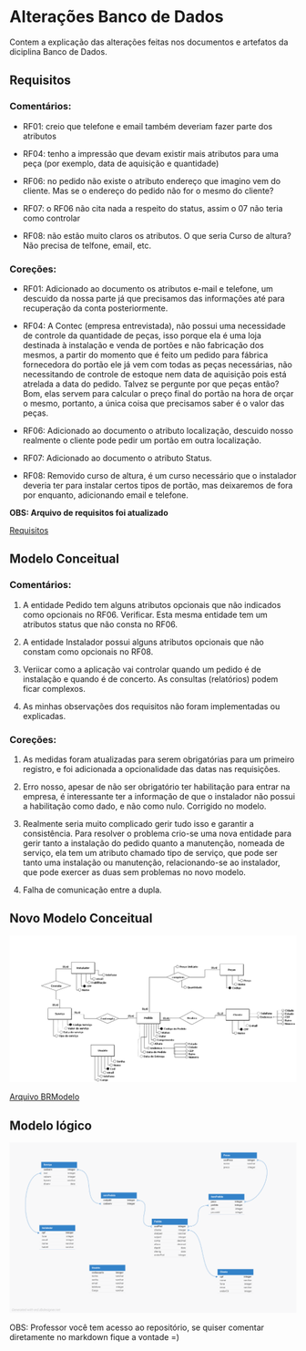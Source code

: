 # Alterações Banco de Dados

Contem a explicação das alterações feitas nos documentos e artefatos da diciplina Banco de Dados.


## Requisitos

### Comentários:

- RF01: creio que telefone e email também deveriam fazer parte dos atributos

- RF04: tenho a impressão que devam existir mais atributos para uma peça (por exemplo, data de aquisição e quantidade)

- RF06: no pedido não existe o atributo endereço que imagino vem do cliente. Mas se o endereço do pedido não for o mesmo do cliente?

- RF07: o RF06 não cita nada a respeito do status, assim o 07 não teria como controlar

- RF08: não estão muito claros os atributos. O que seria  Curso de altura? Não precisa de telfone, email, etc.

### Coreções:

 - RF01: Adicionado ao documento os atributos e-mail e telefone, um descuido da nossa parte já que precisamos das informações até para recuperação da conta posteriormente.
 
- RF04: A Contec (empresa entrevistada), não possui uma necessidade de  controle  da quantidade de peças, isso porque ela é uma loja destinada à   instalação e venda de portões e não fabricação dos mesmos, a partir do momento que é feito um pedido para fábrica fornecedora do portão ele já vem com todas as peças necessárias, não necessitando de controle de estoque nem data de aquisição pois está atrelada a data do pedido.
 Talvez se pergunte por que peças então? Bom, elas servem para calcular o preço final do portão na hora de orçar o mesmo, portanto, a única coisa que precisamos saber é o valor das peças.
 

- RF06: Adicionado ao documento o atributo localização, descuido nosso realmente o cliente pode pedir um portão em outra localização.

- RF07: Adicionado ao documento o atributo Status.

- RF08: Removido curso de altura, é um curso necessário que o instalador deveria ter para instalar certos tipos de portão, mas deixaremos de fora por enquanto, adicionando email e telefone.

**OBS: Arquivo de requisitos foi atualizado**

[Requisitos](../Requisitos_Usuário.pdf)

## Modelo Conceitual

### Comentários:

1) A entidade Pedido tem alguns atributos opcionais que não indicados como opcionais no RF06. Verificar. Esta mesma entidade tem um atributos status que não consta no RF06.

2) A entidade Instalador possui alguns atributos opcionais que não constam como opcionais no RF08.

3) Veriicar como a aplicação vai controlar quando um pedido é de instalação e quando é de concerto. As consultas (relatórios) podem ficar complexos.

4) As minhas observações dos requisitos não foram implementadas ou explicadas.

### Coreções:

1) As medidas foram atualizadas para serem obrigatórias para um primeiro registro, e foi adicionada a opcionalidade das datas nas requisições.

2) Erro nosso, apesar de não ser obrigatório ter habilitação para entrar na empresa, é interessante ter a informação de que o instalador não possui a habilitação como dado, e não como nulo. Corrigido no modelo.

3) Realmente seria muito complicado gerir tudo isso e garantir a consistência. Para resolver o problema crio-se uma nova entidade para gerir tanto a instalação do pedido quanto a manutenção, nomeada de serviço, ela tem um atributo chamado tipo de serviço, que pode ser tanto uma instalação ou manutenção, relacionando-se ao instalador, que pode exercer as duas sem problemas no novo modelo.

4) Falha de comunicação entre a dupla.

Novo Modelo Conceitual
---

![Imagem do novo modelo Conceitual](./Modelo_Conceitual.png)

[Arquivo BRModelo](./Modelo_Conceitual.brM3)

## Modelo lógico

![Modelo lógico](./Modelo_logico.png)

OBS: Professor você tem acesso ao repositório, se quiser comentar diretamente no markdown fique a vontade =)
